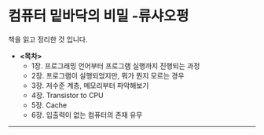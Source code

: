 # 컴퓨터 밑바닥의 비밀 -류샤오펑

책을 읽고 정리한 것 입니다. 

- **<목차>**
  + 1장. 프로그래밍 언어부터 프로그램 실행까지 진행되는 과정
  + 2장. 프로그램이 실행되었지만, 뭐가 뭔지 모르는 경우
  + 3장. 저수준 계층, 메모리부터 파악해보기
  + 4장. Transistor to CPU
  + 5장. Cache
  + 6장. 입출력이 없는 컴퓨터의 존재 유무 


---------------------------------------
